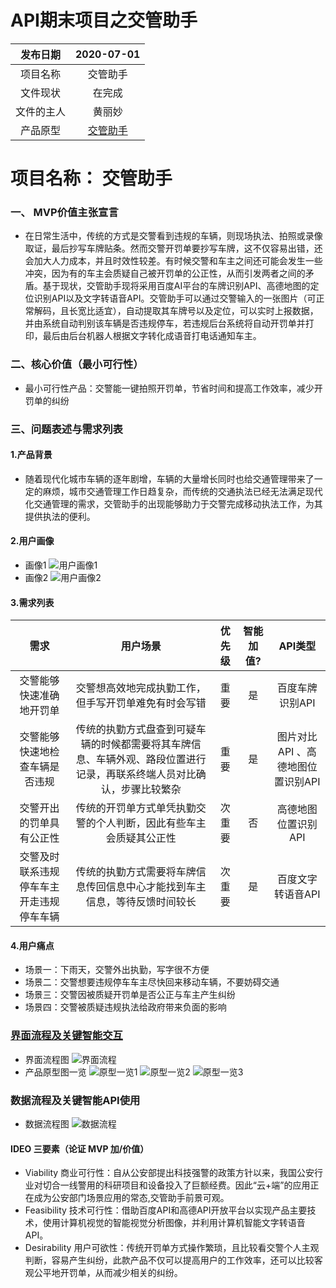 # API期末项目之交管助手
 发布日期|2020-07-01
:--:|:--:
项目名称|交管助手
文件现状|在完成
文件的主人|黄丽妙
产品原型|[交管助手](https://76t0e1.axshare.com) |



# 项目名称： 交管助手
### 一、 MVP价值主张宣言
- 在日常生活中，传统的方式是交警看到违规的车辆，则现场执法、拍照或录像取证，最后抄写车牌贴条。然而交警开罚单要抄写车牌，这不仅容易出错，还会加大人力成本，并且时效性较差。有时候交警和车主之间还可能会发生一些冲突，因为有的车主会质疑自己被开罚单的公正性，从而引发两者之间的矛盾。基于现状，交管助手现将采用百度AI平台的车牌识别API、高德地图的定位识别API以及文字转语音API。交管助手可以通过交警输入的一张图片（可正常解码，且长宽比适宜），自动提取其车牌号以及定位，可以实时上报数据，并由系统自动判别该车辆是否违规停车，若违规后台系统将自动开罚单并打印，最后由后台机器人根据文字转化成语音打电话通知车主。
### 二、核心价值（最小可行性）
- 最小可行性产品：交警能一键拍照开罚单，节省时间和提高工作效率，减少开罚单的纠纷
### 三、问题表述与需求列表
#### 1.产品背景
- 随着现代化城市车辆的逐年剧增，车辆的大量增长同时也给交通管理带来了一定的麻烦，城市交通管理工作日趋复杂，而传统的交通执法已经无法满足现代化交通管理的需求，交管助手的出现能够助力于交警完成移动执法工作，为其提供执法的便利。

#### 2.用户画像
- 画像1
![用户画像1](https://github.com/HuangLiMiao/API/blob/master/imges/yonghu/yonghu1.PNG?raw=true)
- 画像2
![用户画像2](https://github.com/HuangLiMiao/API/blob/master/imges/yonghu/yonghu2.PNG?raw=true)
#### 3.需求列表

需求|用户场景|优先级|智能加值?|API类型
:--:|:--:|:--:|:--:|:--:
交警能够快速准确地开罚单|交警想高效地完成执勤工作，但手写开罚单难免有时会写错|重要|是|百度车牌识别API
交警能够快速地检查车辆是否违规|传统的执勤方式盘查到可疑车辆的时候都需要将其车牌信息、车辆外观、路段位置进行记录，再联系终端人员对比确认，步骤比较繁杂|重要|是|图片对比API 、高德地图位置识别API
交警开出的罚单具有公正性|传统的开罚单方式单凭执勤交警的个人判断，因此有些车主会质疑其公正性|次重要|否|高德地图位置识别API
交警及时联系违规停车车主开走违规停车车辆|传统的执勤方式需要将车牌信息传回信息中心才能找到车主信息，等待反馈时间较长|次重要|是|百度文字转语音API


#### 4.用户痛点
- 场景一：下雨天，交警外出执勤，写字很不方便
- 场景二：交警想要违规停车车主尽快回来移动车辆，不要妨碍交通
- 场景三：交警因被质疑开罚单是否公正与车主产生纠纷
- 场景四：交警被质疑违规执法给政府带来负面的影响


### [界面流程及关键智能交互](https://76t0e1.axshare.com)
- 界面流程图
![界面流程](https://github.com/HuangLiMiao/API/blob/master/imges/other/jiemian.jpg?raw=true)
- 产品原型图一览
![原型一览1](https://github.com/HuangLiMiao/API/blob/master/imges/yuanxing/yuanxing1.png?raw=true)
![原型一览2](https://github.com/HuangLiMiao/API/blob/master/imges/yuanxing/yuanxing2.png?raw=true)
![原型一览3](https://github.com/HuangLiMiao/API/blob/master/imges/yuanxing/yuanxing3.png?raw=true)

### 数据流程及关键智能API使用
- 数据流程图
![数据流程](https://github.com/HuangLiMiao/API/blob/master/imges/other/data.jpg?raw=true)
#### IDEO 三要素（论证 MVP 加/价值）
- Viability 商业可行性：自从公安部提出科技强警的政策方针以来，我国公安行业对切合一线警用的科研项目和设备投入了巨额经费。因此“云+端”的应用正在成为公安部门场景应用的常态,交管助手前景可观。
- Feasibility 技术可行性：借助百度API和高德API开放平台以实现产品主要技术，使用计算机视觉的智能视觉分析图像，并利用计算机智能文字转语音API。
- Desirability 用户可欲性：传统开罚单方式操作繁琐，且比较看交警个人主观判断，容易产生纠纷，此款产品不仅可以提高用户的工作效率，还可以比较客观公平地开罚单，从而减少相关的纠纷。

